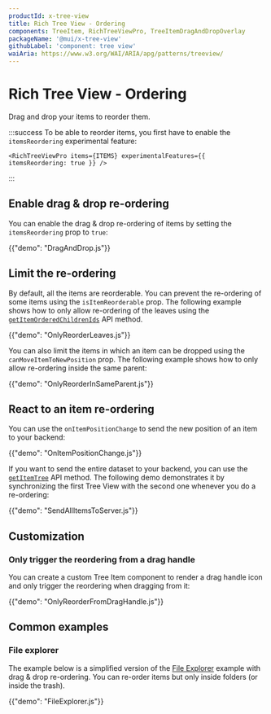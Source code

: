 ```yaml
---
productId: x-tree-view
title: Rich Tree View - Ordering
components: TreeItem, RichTreeViewPro, TreeItemDragAndDropOverlay
packageName: '@mui/x-tree-view'
githubLabel: 'component: tree view'
waiAria: https://www.w3.org/WAI/ARIA/apg/patterns/treeview/
---
```


# Rich Tree View - Ordering [<span class="plan-pro"></span>](/x/introduction/licensing/#pro-plan 'Pro plan')

<p class="description">Drag and drop your items to reorder them.</p>

:::success
To be able to reorder items, you first have to enable the `itemsReordering` experimental feature:

```tsx
<RichTreeViewPro items={ITEMS} experimentalFeatures={{ itemsReordering: true }} />
```

:::

## Enable drag & drop re-ordering

You can enable the drag & drop re-ordering of items by setting the `itemsReordering` prop to `true`:

{{"demo": "DragAndDrop.js"}}

## Limit the re-ordering

By default, all the items are reorderable.
You can prevent the re-ordering of some items using the `isItemReorderable` prop.
The following example shows how to only allow re-ordering of the leaves using the [`getItemOrderedChildrenIds`](/x/react-tree-view/rich-tree-view/items/#get-an-items-children-by-id) API method.

{{"demo": "OnlyReorderLeaves.js"}}

You can also limit the items in which an item can be dropped using the `canMoveItemToNewPosition` prop.
The following example shows how to only allow re-ordering inside the same parent:

{{"demo": "OnlyReorderInSameParent.js"}}

## React to an item re-ordering

You can use the `onItemPositionChange` to send the new position of an item to your backend:

{{"demo": "OnItemPositionChange.js"}}

If you want to send the entire dataset to your backend, you can use the [`getItemTree`](/x/react-tree-view/rich-tree-view/items/#get-the-current-item-tree) API method.
The following demo demonstrates it by synchronizing the first Tree View with the second one whenever you do a re-ordering:

{{"demo": "SendAllItemsToServer.js"}}

## Customization

### Only trigger the reordering from a drag handle

You can create a custom Tree Item component to render a drag handle icon and only trigger the reordering when dragging from it:

{{"demo": "OnlyReorderFromDragHandle.js"}}

## Common examples

### File explorer

The example below is a simplified version of the [File Explorer](/x/react-tree-view/rich-tree-view/customization/#file-explorer) example with drag & drop re-ordering.
You can re-order items but only inside folders (or inside the trash).

{{"demo": "FileExplorer.js"}}
